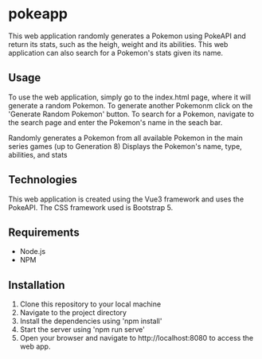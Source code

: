 # pokeapp

This web application randomly generates a Pokemon using PokeAPI and return its stats, such as the heigh, weight and its abilities. This web application can also search for a Pokemon's stats given its name.

## Usage
To use the web application, simply go to the index.html page, where it will generate a random Pokemon. To generate another Pokemonm click on the 'Generate Random Pokemon' button. To search for a Pokemon, navigate to the search page and enter the Pokemon's name in the seach bar.

Randomly generates a Pokemon from all available Pokemon in the main series games (up to Generation 8)
Displays the Pokemon's name, type, abilities, and stats

## Technologies
This web application is created using the Vue3 framework and uses the PokeAPI. The CSS framework used is Bootstrap 5.


## Requirements
- Node.js
- NPM


## Installation

1. Clone this repository to your local machine
2. Navigate to the project directory
3. Install the dependencies using 'npm install'
4. Start the server using 'npm run serve'
5. Open your browser and navigate to http://localhost:8080 to access the web app.
